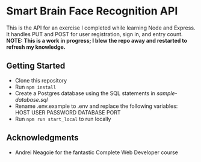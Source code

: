 # Smart Brain Face Recognition API
This is the API for an exercise I completed while learning Node and Express. It handles PUT and POST for user registration, sign in, and entry count.
__NOTE: This is a work in progress; I blew the repo away and restarted to refresh my knowledge.__

## Getting Started

* Clone this repository
* Run `npm install`
* Create a Postgres database using the SQL statements in _sample-database.sql_
* Rename .env.example to .env and replace the following variables:	
	HOST
	USER
	PASSWORD
	DATABASE
	PORT
* Run `npm run start_local` to run locally

## Acknowledgments

* Andrei Neagoie for the fantastic Complete Web Developer course
